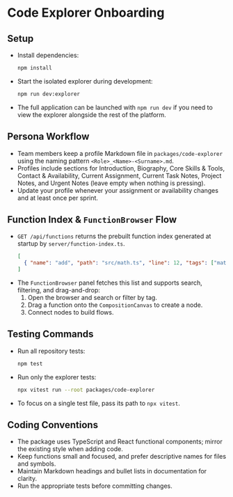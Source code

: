 # Code Explorer Onboarding

## Setup
- Install dependencies:
  ```bash
  npm install
  ```
- Start the isolated explorer during development:
  ```bash
  npm run dev:explorer
  ```
- The full application can be launched with `npm run dev` if you need to view the explorer alongside the rest of the platform.

## Persona Workflow
- Team members keep a profile Markdown file in `packages/code-explorer` using the naming pattern `<Role>_<Name>-<Surname>.md`.
- Profiles include sections for Introduction, Biography, Core Skills & Tools, Contact & Availability, Current Assignment, Current Task Notes, Project Notes, and Urgent Notes (leave empty when nothing is pressing).
- Update your profile whenever your assignment or availability changes and at least once per sprint.

## Function Index & `FunctionBrowser` Flow
- `GET /api/functions` returns the prebuilt function index generated at startup by `server/function-index.ts`.
  ```json
  [
    { "name": "add", "path": "src/math.ts", "line": 12, "tags": ["math"] }
  ]
  ```
- The `FunctionBrowser` panel fetches this list and supports search, filtering, and drag-and-drop:
  1. Open the browser and search or filter by tag.
  2. Drag a function onto the `CompositionCanvas` to create a node.
  3. Connect nodes to build flows.

## Testing Commands
- Run all repository tests:
  ```bash
  npm test
  ```
- Run only the explorer tests:
  ```bash
  npx vitest run --root packages/code-explorer
  ```
- To focus on a single test file, pass its path to `npx vitest`.

## Coding Conventions
- The package uses TypeScript and React functional components; mirror the existing style when adding code.
- Keep functions small and focused, and prefer descriptive names for files and symbols.
- Maintain Markdown headings and bullet lists in documentation for clarity.
- Run the appropriate tests before committing changes.
